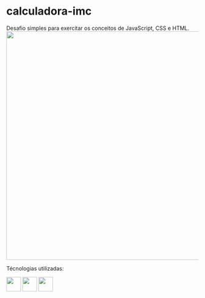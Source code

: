  # calculadora-imc

<p>
    Desafio simples para exercitar os conceitos de JavaScript, CSS e HTML.
  <img width= "600" src="assets/Calculadora IMC.gif">
</p>


<div>
  <p>Técnologias utilizadas:</p>
  <img src="https://cdn.jsdelivr.net/gh/devicons/devicon/icons/javascript/javascript-original.svg" width="38" height="38"/>
  <img src="https://cdn.jsdelivr.net/gh/devicons/devicon/icons/html5/html5-original.svg" width="38" height="38"/>
  <img src="https://cdn.jsdelivr.net/gh/devicons/devicon/icons/css3/css3-original.svg" width="38" height="38"/>
</div>